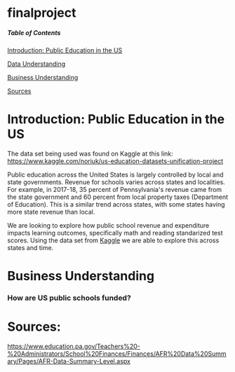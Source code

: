 # finalproject

##### Table of Contents  
[Introduction: Public Education in the US](#headers) 

[Data Understanding](#headers)  

[Business Understanding](#headers) 

[Sources](#headers)
<a name="headers"/>


# Introduction: Public Education in the US
The data set being used was found on Kaggle at this link: https://www.kaggle.com/noriuk/us-education-datasets-unification-project

Public education across the United States is largely controlled by local and state governments. Revenue for schools varies across states and localities. For example, in 2017-18, 35 percent of Pennsylvania's revenue came from the state government and 60 percent from local property taxes (Department of Education). This is a similar trend across states, with some states having more state revenue than local. 

We are looking to explore how public school revenue and expenditure impacts learning outcomes, specifically math and reading standarized test scores. Using the data set from [Kaggle](https://www.kaggle.com/noriuk/us-education-datasets-unification-project) we are able to explore this across states and time.

# Business Understanding
### How are US public schools funded?


 # Sources:

https://www.education.pa.gov/Teachers%20-%20Administrators/School%20Finances/Finances/AFR%20Data%20Summary/Pages/AFR-Data-Summary-Level.aspx
